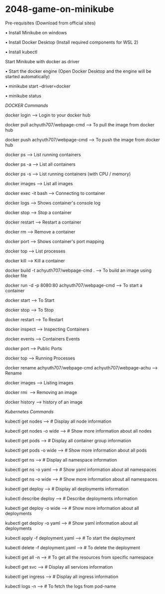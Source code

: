 # 2048-game-on-minikube

Pre-requisites (Download from official sites)

•	Install Minikube on windows

•	Install Docker Desktop (Install required components for WSL 2)

•	Install kubectl 

Start Minikube with docker as driver

•	Start the docker engine (Open Docker Desktop and the engine will be started automatically)

•	minikube start –driver=docker

•	minikube status

*DOCKER Commands*

docker login												 --> Login to your docker hub

docker pull achyuth707/webpage-cmd 							 --> To pull the image from docker hub

docker push achyuth707/webpage-cmd 							 --> To push the image from docker hub

docker ps										             --> List running containers

docker ps -a									             --> List all containers

docker ps -s									             --> List running containers (with CPU / memory)

docker images									             --> List all images

docker exec -it <container id> bash							 --> Connecting to container

docker logs <container id>	    				             --> Shows container's console log

docker stop <container id>	    				             --> Stop a container

docker restart <container id>					             --> Restart a container

docker rm <container id>	    				             --> Remove a container

docker port <container id>	    				             --> Shows container's port mapping

docker top <container id>	    				             --> List processes

docker kill <container id>	    				             --> Kill a container

docker build -t achyuth707/webpage-cmd .					 --> To build an image using docker file

docker run -d -p 8080:80 achyuth707/webpage-cmd              --> To start a container

docker start <container id>						             --> To Start

docker stop <container id>						             --> To Stop

docker restart <container id>					             --> To Restart

docker inspect <container id>	                             --> Inspecting Containers

docker events <container id>	                             --> Containers Events

docker port <container id>	                                 --> Public Ports

docker top <container id>	                                 --> Running Processes

docker rename achyuth707/webpage-cmd achyuth707/webpage-achu --> Rename

docker images 												 --> Listing images

docker rmi <Image ID>										 --> Removing an image

docker history												 --> history of an image

*Kubernetes Commands*

kubectl get nodes 				          -->  # Display all node information
										
kubectl get nodes -o wide   	          -->  # Show more information about all nodes
										 
kubectl get pods 				          -->  # Display all container group information
										
kubectl get pods -o wide    	          -->  # Show more information about all pods
										
kubectl get ns					          -->  # Display all namespace information
									
kubectl get ns -o yaml      	          -->  # Show yaml information about all namespaces
										
kubectl get ns -o wide      	          -->  # Show more information about all namespaces
									
kubectl get deploy				          -->  # Display all deployments information
									
kubectl describe deploy 		          -->  # Describe deployments information
									
kubectl get deploy -o wide  	          -->  # Show more information about all deployments
									
kubectl get deploy -o yaml  	          -->  # Show yaml information about all deployments
									
kubectl apply -f deployment.yaml          -->  # To start the deployment
									
kubectl delete -f deployment.yaml         -->  # To delete the deployment
									
kubectl get all -n <namespace>		      -->  # To get all the resources from specific namespace
								
kubectl get svc						      -->  # Display all services information
								 
kubectl get ingress					      -->  # Display all ingress information
								
kubectl logs -n <namespace> <pod-name>	  -->  # To fetch the logs from pod-name

